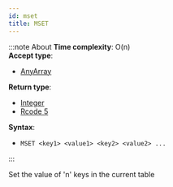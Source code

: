 ```yaml
---
id: mset
title: MSET
---
```


:::note About
**Time complexity**: O(n)  
**Accept type**:

- [AnyArray](../protocol/data-types#any-array)

**Return type**:

- [Integer](../protocol/skyhash#unsigned-integers-)
- [Rcode 5](../protocol/response-codes)

**Syntax**:

- `MSET <key1> <value1> <key2> <value2> ...`

:::

Set the value of 'n' keys in the current table
